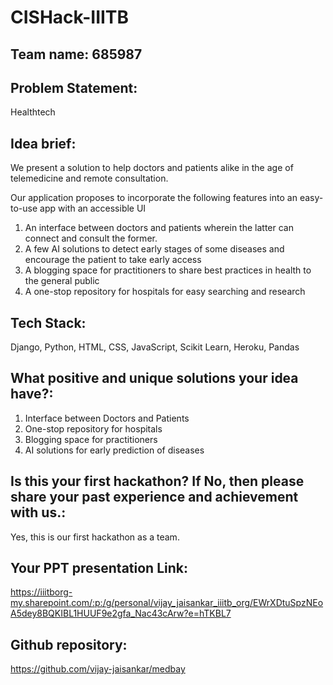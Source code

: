 # CISHack-IIITB

## Team name: 685987

## Problem Statement: 
Healthtech

## Idea brief: 
We present a solution to help doctors and patients alike in the age of telemedicine and remote consultation. 

Our application proposes to incorporate the following features into an easy-to-use app with an accessible UI 
1. An interface between doctors and patients wherein the latter can connect and consult the former.
2. A few AI solutions to detect early stages of some diseases and encourage the patient to take early access 
3. A blogging space for practitioners to share best practices in health to the general public
4. A one-stop repository for hospitals for easy searching and research

## Tech Stack: 
Django, Python, HTML, CSS, JavaScript, Scikit Learn, Heroku, Pandas

## What positive and unique solutions your idea have?:
1. Interface between Doctors and Patients​
2. One-stop repository for hospitals​
3. Blogging space for practitioners​
4. AI solutions for early prediction of diseases​

## Is this your first hackathon? If No, then please share your past experience and achievement with us.:
Yes, this is our first hackathon as a team.

## Your PPT presentation Link:
https://iiitborg-my.sharepoint.com/:p:/g/personal/vijay_jaisankar_iiitb_org/EWrXDtuSpzNEoA5dey8BQKIBL1HUUF9e2gfa_Nac43cArw?e=hTKBL7

## Github repository:
https://github.com/vijay-jaisankar/medbay
